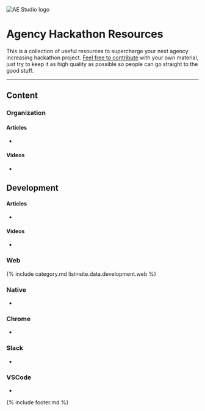 ![AE Studio logo](https://ae.studio/img/aestudio-logo-light.svg)

# Agency Hackathon Resources

This is a collection of useful resources to supercharge your next agency increasing hackathon project. [Feel free to contribute](https://github.com/ianribeiroae/agency-hackathon-resources) with your own material, just try to keep it as high quality as possible so people can go straight to the good stuff.

---

## Content

### Organization
#### Articles
-
#### Videos
-

## Development
#### Articles
-
#### Videos
-

### Web
{% include category.md list=site.data.development.web %}
### Native
-
### Chrome
-
### Slack
-
### VSCode
-

{% include footer.md %}
